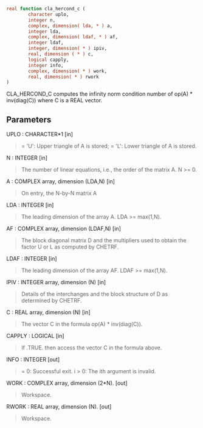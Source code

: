 ```fortran
real function cla_hercond_c (
        character uplo,
        integer n,
        complex, dimension( lda, * ) a,
        integer lda,
        complex, dimension( ldaf, * ) af,
        integer ldaf,
        integer, dimension( * ) ipiv,
        real, dimension ( * ) c,
        logical capply,
        integer info,
        complex, dimension( * ) work,
        real, dimension( * ) rwork
)
```

CLA_HERCOND_C computes the infinity norm condition number of
op(A) \* inv(diag(C)) where C is a REAL vector.

## Parameters
UPLO : CHARACTER\*1 [in]
> = 'U':  Upper triangle of A is stored;
> = 'L':  Lower triangle of A is stored.

N : INTEGER [in]
> The number of linear equations, i.e., the order of the
> matrix A.  N >= 0.

A : COMPLEX array, dimension (LDA,N) [in]
> On entry, the N-by-N matrix A

LDA : INTEGER [in]
> The leading dimension of the array A.  LDA >= max(1,N).

AF : COMPLEX array, dimension (LDAF,N) [in]
> The block diagonal matrix D and the multipliers used to
> obtain the factor U or L as computed by CHETRF.

LDAF : INTEGER [in]
> The leading dimension of the array AF.  LDAF >= max(1,N).

IPIV : INTEGER array, dimension (N) [in]
> Details of the interchanges and the block structure of D
> as determined by CHETRF.

C : REAL array, dimension (N) [in]
> The vector C in the formula op(A) \* inv(diag(C)).

CAPPLY : LOGICAL [in]
> If .TRUE. then access the vector C in the formula above.

INFO : INTEGER [out]
> = 0:  Successful exit.
> i > 0:  The ith argument is invalid.

WORK : COMPLEX array, dimension (2\*N). [out]
> Workspace.

RWORK : REAL array, dimension (N). [out]
> Workspace.

